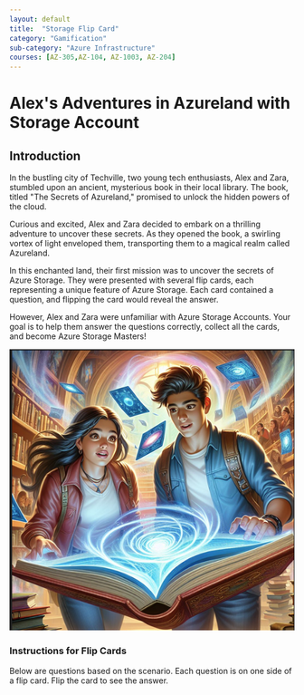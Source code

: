 ```yaml
---
layout: default
title:  "Storage Flip Card"
category: "Gamification"
sub-category: "Azure Infrastructure"
courses: [AZ-305,AZ-104, AZ-1003, AZ-204]
---
```


# Alex's Adventures in Azureland with Storage Account 

## Introduction

In the bustling city of Techville, two young tech enthusiasts, Alex and Zara, stumbled upon an ancient, mysterious book in their local library. The book, titled "The Secrets of Azureland," promised to unlock the hidden powers of the cloud.

Curious and excited, Alex and Zara decided to embark on a thrilling adventure to uncover these secrets. As they opened the book, a swirling vortex of light enveloped them, transporting them to a magical realm called Azureland.

In this enchanted land, their first mission was to uncover the secrets of Azure Storage. They were presented with several flip cards, each representing a unique feature of Azure Storage. Each card contained a question, and flipping the card would reveal the answer.

However, Alex and Zara were unfamiliar with Azure Storage Accounts. Your goal is to help them answer the questions correctly, collect all the cards, and become Azure Storage Masters!

<a href="./images/st1.png">
  <img src="./images/st1.png" alt="a boy and a girl reading a book" class="img-fluid">
</a>

### Instructions for Flip Cards
Below are questions based on the scenario. Each question is on one side of a flip card. Flip the card to see the answer.

<html lang="en">
<head>    
    <style>    
 
        .tile-container {
            display: flex;
            gap: 40px;
            margin-bottom: 20px;
            flex-wrap: wrap; /* Allow wrapping for better layout */
            justify-content: center; /* Center the tiles */
        }
        .tile {
            width: 300px;
            height: 300px;
            display: flex;
            align-items: center;
            justify-content: center;
            background: linear-gradient(135deg, #e0f7fa, #80deea);
            
            color: black;
            border-radius: 40px;
            cursor: pointer;
            transition: transform 0.6s, background-color 0.3s;
            padding: 10px; /* Added padding */
            text-align: center; /* Center text */
            box-sizing: border-box; /* Include padding in size */
            position: relative;
            transform-style: preserve-3d;
            margin-bottom: 20px; /* Add margin for spacing */
        }
        .tile:hover {
            background: linear-gradient(135deg, #b2ebf2, #4dd0e1);
        }
        .tile .front, .tile .back {
            position: absolute;
            width: 100%;
            height: 100%;
            backface-visibility: hidden;
            display: flex;
            align-items: center;
            justify-content: center;
            border-radius: 35px;
        }
        .tile .back {
            transform: rotateY(180deg);
            background: linear-gradient(135deg, #d4f8e8, #66bb6a); 
              font-size: 20px;
        }
        .tile.flipped {
            transform: rotateY(180deg);
        }
        .hidden {
            display: none;
        }
    </style>
</head>
<body>
    <div class="question"></div>
    <div class="tile-container">

        <div class="tile" onclick="checkAnswer(this, 'Read-access geo-redundant storage (RA-GRS) and Read-access geo-zone-redundant storage (RA-GZRS)')">
            <div class="front">Which redundancy options available for Azure Storage Accounts allows read access to the secondary region?</div>
            <div class="back">Read-access geo-redundant storage (RA-GRS) and Read-access geo-zone-redundant storage (RA-GZRS)</div>
        </div>

        <div class="tile" onclick="checkAnswer(this, 'Shared Access Signature')">
            <div class="front">Which Azure Blob access method allows providing access for a specific timespan?</div>
            <div class="back">Shared Access Signature</div>
        </div>

        <div class="tile" onclick="checkAnswer(this, 'Transaction Optimized Tier')">
            <div class="front">Which of these is NOT a security feature for Azure Storage Account?
            1. Shared Access Signatures (SAS)
            2. Azure Active Directory (Azure AD) Integration
            3. Encryption at Rest
            4. Transaction Optimized Tier
            5. Encryption in Transit
            </div>
            <div class="back">Transaction Optimized Tier</div>
        </div>

        <div class="tile" onclick="checkAnswer(this, 'Hot, Cool, Cold and Archive')">
            <div class="front">What are the different access tiers available for Azure Blob Storage?</div>
            <div class="back">Hot, Cool, Cold and Archive</div>
        </div>
      
        <div class="tile" onclick="checkAnswer(this, 'SMB and NFS')">
            <div class="front">Which protocols are supported by Azure File Share?</div>
            <div class="back">SMB and NFS</div>
        </div>

        <div class="tile" onclick="checkAnswer(this, 'Premium Performance Tier')">
        <div class="front">Which performance tier in Storage Account is suited for hosting data for a Mission Critical Application?</div>
        <div class="back">Premium Performance Tier!
        </div>

    </div>

    <script>
        function checkAnswer(tile, answer) {
            if (tile.classList.contains('flipped')) {
                tile.classList.remove('flipped');
                setTimeout(() => {
                    tile.querySelector('.back').style.backgroundColor = '';
                    tile.querySelector('.back').textContent = '';
                }, 600); // Wait for the flip animation to complete
            } else {
                tile.querySelector('.back').style.backgroundColor = 'lightgray';
                tile.querySelector('.back').textContent = answer;
                tile.classList.add('flipped');
            }
        }
    </script>
